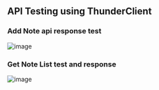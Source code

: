 ## API Testing using ThunderClient

### Add Note api response test 

![image](https://user-images.githubusercontent.com/79108244/217733309-42c6461b-d850-4c18-8c50-b3ef601aebd0.png)

### Get Note List test and response 

![image](https://user-images.githubusercontent.com/79108244/217733242-0034b252-a34f-45e7-ab4b-a7a618f09d0f.png)

